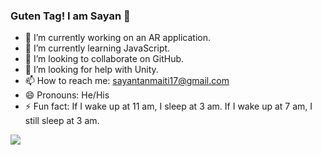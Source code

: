 ### Guten Tag! I am Sayan 👋


- 🔭 I’m currently working on an AR application.
- 🌱 I’m currently learning JavaScript.
- 👯 I’m looking to collaborate on GitHub.
- 🤔 I’m looking for help with Unity.
- 📫 How to reach me: sayantanmaiti17@gmail.com
- 😄 Pronouns: He/His
- ⚡ Fun fact: If I wake up at 11 am, I sleep at 3 am. If I wake up at 7 am, I still sleep at 3 am.


<img src="https://github-readme-stats.vercel.app/api?username=SayantanMaiti&&show_icons=true&title_color=00FFFF&icon_color=EE82EE&text_color=daf7dc&bg_color=151515">
